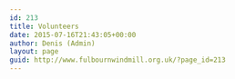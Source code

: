 ```yaml
---
id: 213
title: Volunteers
date: 2015-07-16T21:43:05+00:00
author: Denis (Admin)
layout: page
guid: http://www.fulbournwindmill.org.uk/?page_id=213
---
```

<!-- Begin MailChimp Signup Form -->

<link href="//cdn-images.mailchimp.com/embedcode/classic-081711.css" rel="stylesheet" type="text/css" />

<div id="mc_embed_signup">
</div>

<!--End mc_embed_signup-->
